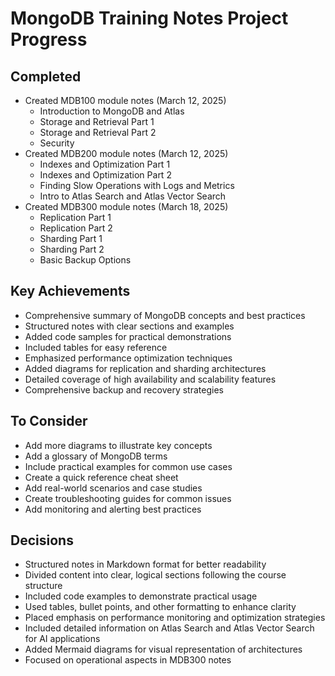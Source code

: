 # MongoDB Training Notes Project Progress

## Completed
- Created MDB100 module notes (March 12, 2025)
  - Introduction to MongoDB and Atlas
  - Storage and Retrieval Part 1
  - Storage and Retrieval Part 2
  - Security
- Created MDB200 module notes (March 12, 2025)
  - Indexes and Optimization Part 1
  - Indexes and Optimization Part 2
  - Finding Slow Operations with Logs and Metrics
  - Intro to Atlas Search and Atlas Vector Search
- Created MDB300 module notes (March 18, 2025)
  - Replication Part 1
  - Replication Part 2
  - Sharding Part 1
  - Sharding Part 2
  - Basic Backup Options

## Key Achievements
- Comprehensive summary of MongoDB concepts and best practices
- Structured notes with clear sections and examples
- Added code samples for practical demonstrations
- Included tables for easy reference
- Emphasized performance optimization techniques
- Added diagrams for replication and sharding architectures
- Detailed coverage of high availability and scalability features
- Comprehensive backup and recovery strategies

## To Consider
- Add more diagrams to illustrate key concepts
- Add a glossary of MongoDB terms
- Include practical examples for common use cases
- Create a quick reference cheat sheet
- Add real-world scenarios and case studies
- Create troubleshooting guides for common issues
- Add monitoring and alerting best practices

## Decisions
- Structured notes in Markdown format for better readability
- Divided content into clear, logical sections following the course structure
- Included code examples to demonstrate practical usage
- Used tables, bullet points, and other formatting to enhance clarity
- Placed emphasis on performance monitoring and optimization strategies
- Included detailed information on Atlas Search and Atlas Vector Search for AI applications
- Added Mermaid diagrams for visual representation of architectures
- Focused on operational aspects in MDB300 notes 